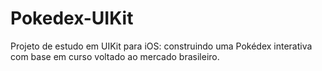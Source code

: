 # Pokedex-UIKit
Projeto de estudo em UIKit para iOS: construindo uma Pokédex interativa com base em curso voltado ao mercado brasileiro.
